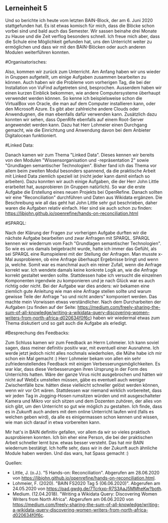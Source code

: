 Lerneinheit 5
---

Und so berichte ich heute vom letzten BAIN-Block, der am 6. Juni 2020 stattgefunden hat. Es ist etwas komisch für mich, dass die Blöcke schon vorbei sind und bald auch das Semester. Wir sassen beinahe drei Monate zu Hause und die Zeit verflog besonders schnell. Ich freue mich aber, dass die Schule eine Möglichkeit gefunden hat, uns den Unterricht weiter zu ermöglichen und dass wir mit den BAIN-Blöcken oder auch anderen Modulen weiterführen konnten.

#Organisatorisches:

Also, kommen wir zurück zum Unterricht. Am Anfang haben wir uns wieder in Gruppen aufgeteilt, um einige Aufgaben zusammen bearbeiten zu können. Auch haben wir die Probleme vom vorherigen Tag, die bei der Installation von VuFind aufgetreten sind, besprochen. Ausserdem haben wir einen kurzen Einblick bekommen, wie andere Computersysteme überhaupt verwendet werden können. So kenne ich beispielsweise schon die VirtualBox von Oracle, die man auf dem Computer installieren kann, oder den Microsoft Azure. Es gibt aber zahlreiche andere Clouds oder Anwendugnen, die man ebenfalls dafür verwenden kann. Zusätzlich dazu konnten wir sehen, dass OpenRife ebenfalls auf einem Root-Server angewendet werden kann. Dazu hat Herr Lohmeier einen Durchgang gemacht, wie die Einrichtung und Anwendung davon bei dem Anbieter Digitalocean funktioniert.

#Linked Data:

Danach kamen wir zum Thema "Linked Data". Dieses kennen wir bereits von den Modulen "Wissensorganisation und -repräsentation 2" sowie "Grundlagen semantischer Technologien". Bisher fand ich das Thema vor allem beim zweiten Modul besonders spannend, da die praktische Arbeit mit Linked Data ziemlich speziell ist (nicht jeder kann damit einfach so arbeiten). Dazu konnten wir auch einige Aufgaben, die der Herr John Little erarbeitet hat, ausprobieren (in Gruppen natürlich). So war die erste Aufgabe die Erstellung eines neuen Projekts bei OpenRefine. Danach sollten wir eine "Reconciliation" durchführen und Daten aus Wikidata ergänzen. Die Beschreibung wie all das geht hat John Little sehr gut beschrieben, daher waren die Aufgaben relativ einfach. Hier sind sie auch schon zu finden: https://libjohn.github.io/openrefine/hands-on-reconciliation.html

#SPARQL:

Nach der Klärung der Fragen zur vorherigen Aufgabe durften wir die nächste Aufgabe bearbeiten und zwar Anfragen mit SPARQL. SPARQL kennen wir wiederrum vom Fach "Grundlagen semantischer Technologien". So wie es uns damals beigebracht wurde, hatte ich immer das Gefühl, als sei SPARQL eine Rumspielerei mit der Stellung der Anfragen. Man musste x-Mal ausprobieren, ob eine Anfrage überhaupt Ergebnisse bringt und wenn ja, welche. Somit war es manchmal auch ein reiner Zufall, wenn die Anfrage korrekt war. Ich wendete damals keine konkrete Logik an, wie die Anfrage korrekt gestaltet werden sollte. Stattdessen habe ich versucht die einzelnen Komponenten irgendwie zu komponieren und je nach Glück war es auch richtig oder nicht. Bei der Aufgabe war dies anders: wir bekamen eine ziemlich gute Anleitung wie man eine Anfrage stellen sollte und warum gewisse Teile der Anfrage "so und nicht anders" komponiert werden. Das machte mein Vorwissen etwas verständlicher. Nach dem Durcharbeiten der Aufgaben (zu finden auf der Seite: https://medium.com/freely-sharing-the-sum-of-all-knowledge/writing-a-wikidata-query-discovering-women-writers-from-north-africa-d020634f0f6c) haben wir wiedermal etwas zum Thema diskutiert und so galt auch die Aufgabe als erledigt.

#Besprechung des Feedbacks: 

Zum Schluss kamen wir zum Feedback an Herrn Lohmeier. Ich kann soviel sagen, dass meiner definitiv positiv war, mit eventuell einer Ausnahme. Ich werde jetzt jedoch nicht alles nochmals wiederholen, die Mühe habe ich mir schon ein Mal gemacht :) Herr Lohmeier bekam von allen ein sehr zufriedenstellendes Feedback mit einigen Verbesserungsmöglichkeiten. Es war klar, dass diese Verbesserungen ihren Ursprung in der Form des Unterrichts hatten. Wäre der ganze Virus nicht ausgebrochen und hätten wir nicht auf WebEx umstellen müssen, gäbe es eventuell auch weniger Zwischenfälle bzw. hätten diese vielleicht schneller gelöst werden können, wenn wir vor Ort wären. Stattdessen war niemand wirklich vorbereitet, dass wir jeden Tag in Jogging-Hosen rumsitzen würden und mit ausgeschalteter Kamera und Mikro vor sich sitzen und dem Dozenten zuhören, der alles von sich gibt, um den Unterricht so gut wie möglich zu gestalten. Ich finde, dass es in Zukunft auch anders mit dem online Unterricht laufen wird (falls es welchen geben wird), da alle es einigermassen schon kennen und wissen, wie man sich darauf in etwa vorbereiten kann.

Mir hat's in BAIN definitiv gefallen, vor allem da wir so vieles praktisch ausprobieren konnten. Ich bin eher eine Person, die bei der praktischen Arbeit schneller lernt bzw. etwas besser versteht. Das hat mir BAIN wiederrum bestätigt. Ich hoffe sehr, dass wir in der Zukunft auch ähnliche Module haben werden. Und das wars, hat Spass gemacht :)

Quellen: 
- Little, J. (o.J.). "5 Hands-on: Reconciliation". Abgerufen am 28.06.2020 von https://libjohn.github.io/openrefine/hands-on-reconciliation.html. 
- Lohmeier, F. (2020). "BAIN FS2020 Tag 5 (06.06.2020)". Abgerufen am 24.05.2020 von https://pad.gwdg.de/7Tcrkxp-R7S3AaJ5MMheKw?both. 
- Medium. (12.04.2018). "Writing a Wikidata Query: Discovering Women Writers from North Africa". Abgerufem am 06.06.2020 von https://medium.com/freely-sharing-the-sum-of-all-knowledge/writing-a-wikidata-query-discovering-women-writers-from-north-africa-d020634f0f6c. 
